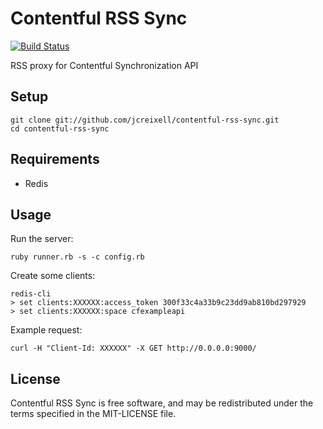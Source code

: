 Contentful RSS Sync
===================

[![Build Status](https://travis-ci.org/jcreixell/contentful-sync-rss.png?branch=master)](https://travis-ci.org/jcreixell/contentful-sync-rss)

RSS proxy for Contentful Synchronization API

Setup
-----

    git clone git://github.com/jcreixell/contentful-rss-sync.git
    cd contentful-rss-sync

Requirements
------------

* Redis

Usage
-----

Run the server:

    ruby runner.rb -s -c config.rb

Create some clients:

    redis-cli
    > set clients:XXXXXX:access_token 300f33c4a33b9c23dd9ab810bd297929
    > set clients:XXXXXX:space cfexampleapi

Example request:

    curl -H "Client-Id: XXXXXX" -X GET http://0.0.0.0:9000/

License
-------

Contentful RSS Sync is free software, and may be redistributed under the terms
specified in the MIT-LICENSE file.
